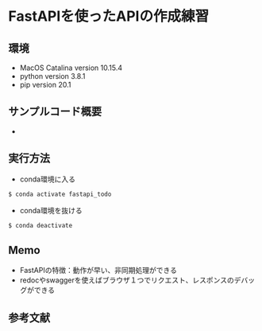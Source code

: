 FastAPIを使ったAPIの作成練習
====

## 環境
- MacOS Catalina version 10.15.4
- python version 3.8.1
- pip version 20.1  

## サンプルコード概要
- 

## 実行方法  
- conda環境に入る
```bash
$ conda activate fastapi_todo
```
- conda環境を抜ける
```bash
$ conda deactivate
```

## Memo
- FastAPIの特徴：動作が早い、非同期処理ができる
- redocやswaggerを使えばブラウザ１つでリクエスト、レスポンスのデバッグができる  
						   
## 参考文献   
								 
